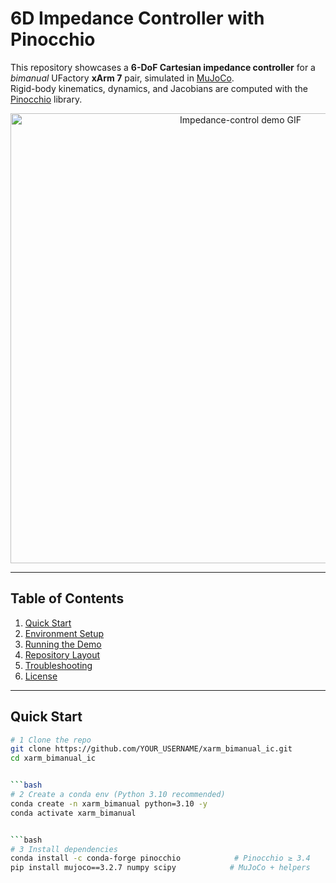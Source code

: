 # 6D Impedance Controller with Pinocchio

This repository showcases a **6-DoF Cartesian impedance controller** for a *bimanual* UFactory **xArm 7** pair, simulated in [MuJoCo](https://mujoco.org/).  
Rigid-body kinematics, dynamics, and Jacobians are computed with the [Pinocchio](https://github.com/stack-of-tasks/pinocchio) library.

<p align="center">
  <img src="fig/bimanual_ic_demo.gif" width="720" alt="Impedance-control demo GIF">
</p>

---

## Table of Contents
1. [Quick Start](#quick-start)  
2. [Environment Setup](#environment-setup)  
3. [Running the Demo](#running-the-demo)  
4. [Repository Layout](#repository-layout)  
5. [Troubleshooting](#troubleshooting)  
6. [License](#license)  

---

## Quick Start

```bash
# 1 Clone the repo
git clone https://github.com/YOUR_USERNAME/xarm_bimanual_ic.git
cd xarm_bimanual_ic


```bash
# 2 Create a conda env (Python 3.10 recommended)
conda create -n xarm_bimanual python=3.10 -y
conda activate xarm_bimanual


```bash
# 3 Install dependencies
conda install -c conda-forge pinocchio            # Pinocchio ≥ 3.4
pip install mujoco==3.2.7 numpy scipy            # MuJoCo + helpers

